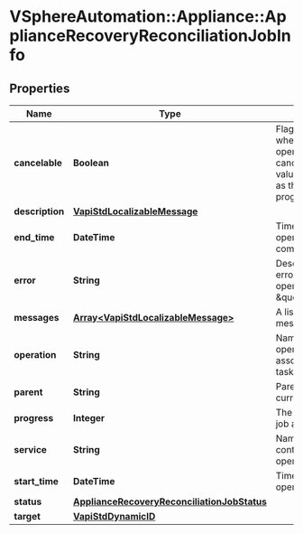 # VSphereAutomation::Appliance::ApplianceRecoveryReconciliationJobInfo

## Properties
Name | Type | Description | Notes
------------ | ------------- | ------------- | -------------
**cancelable** | **Boolean** | Flag to indicate whether or not the operation can be cancelled. The value may change as the operation progresses. | [optional] 
**description** | [**VapiStdLocalizableMessage**](VapiStdLocalizableMessage.md) |  | 
**end_time** | **DateTime** | Time when the operation is completed. | [optional] 
**error** | **String** | Description of the error if the operation status is \&quot;FAILED\&quot;. | [optional] 
**messages** | [**Array&lt;VapiStdLocalizableMessage&gt;**](VapiStdLocalizableMessage.md) | A list of localized messages. | 
**operation** | **String** | Name of the operation associated with the task. | 
**parent** | **String** | Parent of the current task. | [optional] 
**progress** | **Integer** | The progress of the job as a percentage. | 
**service** | **String** | Name of the service containing the operation. | 
**start_time** | **DateTime** | Time when the operation is started. | [optional] 
**status** | [**ApplianceRecoveryReconciliationJobStatus**](ApplianceRecoveryReconciliationJobStatus.md) |  | 
**target** | [**VapiStdDynamicID**](VapiStdDynamicID.md) |  | [optional] 


